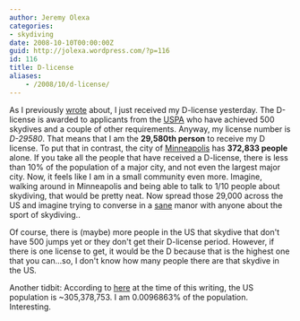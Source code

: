 ```yaml
---
author: Jeremy Olexa
categories:
- skydiving
date: 2008-10-10T00:00:00Z
guid: http://jolexa.wordpress.com/?p=116
id: 116
title: D-license
aliases:
    - /2008/10/d-license/
---
```


As I previously [wrote][1] about, I just received my D-license yesterday. The D-license is awarded to applicants from the [USPA][2] who have achieved 500 skydives and a couple of other requirements. Anyway, my license number is *D-29580*. That means that I am the **29,580th person** to receive my D license. To put that in contrast, the city of [Minneapolis][3] has **372,833 people** alone. If you take all the people that have received a D-license, there is less than 10% of the population of a major city, and not even the largest major city. Now, it feels like I am in a small community even more. Imagine, walking around in Minneapolis and being able to talk to 1/10 people about skydiving, that would be pretty neat. Now spread those 29,000 across the US and imagine trying to converse in a <span style="text-decoration:underline;">sane</span> manor with anyone about the sport of skydiving..

Of course, there is (maybe) more people in the US that skydive that don't have 500 jumps yet or they don't get their D-license period. However, if there is one license to get, it would be the D because that is the highest one that you can...so, I don't know how many people there are that skydive in the US.

Another tidbit: According to [here][4] at the time of this writing, the US population is ~305,378,753. I am 0.0096863% of the population. Interesting.

 [1]: http://jolexa.wordpress.com/2008/09/22/500-skydives/
 [2]: http://uspa.org/
 [3]: http://en.wikipedia.org/wiki/Minneapolis,_Minnesota
 [4]: http://www.census.gov/population/www/popclockus.html